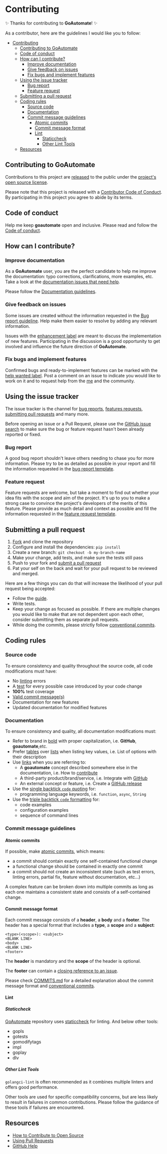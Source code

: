 # Contributing

✨ Thanks for contributing to **GoAutomate**! ✨

[fork]: https://github.com/nicconike/goautomate/fork
[pr]: https://github.com/nicconike/goautomate/compare
[code-of-conduct]: CODE_OF_CONDUCT.md

As a contributor, here are the guidelines I would like you to follow:

- [Contributing](#contributing)
	- [Contributing to GoAutomate](#contributing-to-goautomate)
	- [Code of conduct](#code-of-conduct)
	- [How can I contribute?](#how-can-i-contribute)
		- [Improve documentation](#improve-documentation)
		- [Give feedback on issues](#give-feedback-on-issues)
		- [Fix bugs and implement features](#fix-bugs-and-implement-features)
	- [Using the issue tracker](#using-the-issue-tracker)
		- [Bug report](#bug-report)
		- [Feature request](#feature-request)
	- [Submitting a pull request](#submitting-a-pull-request)
	- [Coding rules](#coding-rules)
		- [Source code](#source-code)
		- [Documentation](#documentation)
		- [Commit message guidelines](#commit-message-guidelines)
			- [Atomic commits](#atomic-commits)
			- [Commit message format](#commit-message-format)
			- [Lint](#lint)
				- [Staticcheck](#staticcheck)
				- [Other Lint Tools](#other-lint-tools)
	- [Resources](#resources)

## Contributing to GoAutomate

Contributions to this project are [released](https://help.github.com/articles/github-terms-of-service/#6-contributions-under-repository-license) to the public under the [project's open source license](LICENSE).

Please note that this project is released with a [Contributor Code of Conduct][code-of-conduct]. By participating in this project you agree to abide by its terms.

## Code of conduct

Help me keep **goautomate** open and inclusive. Please read and follow the [Code of conduct](CODE_OF_CONDUCT.md).

## How can I contribute?

### Improve documentation

As a **GoAutomate** user, you are the perfect candidate to help me improve the documentation: typo corrections, clarifications, more examples, etc. Take a look at the [documentation issues that need help](https://github.com/Nicconike/goautomate/issues/new?assignees=nicconike&labels=documentation&projects=&template=documentation.yml&title=%5BDOC%5D+).

Please follow the [Documentation guidelines](#documentation).

### Give feedback on issues

Some issues are created without the information requested in the [Bug report guideline](#bug-report).
Help make them easier to resolve by adding any relevant information.

Issues with the [enhancement label](https://github.com/Nicconike/goautomate/labels/enhancement) are meant to discuss the implementation of new features.
Participating in the discussion is a good opportunity to get involved and influence the future direction of **GoAutomate**.

### Fix bugs and implement features

Confirmed bugs and ready-to-implement features can be marked with the [help wanted label](https://github.com/Nicconike/goautomate/labels/help%20wanted).
Post a comment on an issue to indicate you would like to work on it and to request help from the [me](https://github.com/Nicconike) and the community.

## Using the issue tracker

The issue tracker is the channel for [bug reports](#bug-report), [features requests](#feature-request), [submitting pull requests](#submitting-a-pull-request) and many more.

Before opening an issue or a Pull Request, please use the [GitHub issue search](https://github.com/Nicconike/goautomate/issues?q=is%3Aissue) to make sure the bug or feature request hasn't been already reported or fixed.

### Bug report

A good bug report shouldn't leave others needing to chase you for more information.
Please try to be as detailed as possible in your report and fill the information requested in the [bug report template](https://github.com/Nicconike/goautomate/issues/new?assignees=nicconike&labels=bug&projects=&template=bug-report.yml&title=%5BBUG%5D+).

### Feature request

Feature requests are welcome, but take a moment to find out whether your idea fits with the scope and aim of the project.
It's up to you to make a strong case to convince the project's developers of the merits of this feature.
Please provide as much detail and context as possible and fill the information requested in the [feature request template](https://github.com/Nicconike/goautomate/issues/new?assignees=nicconike&labels=enhancement&projects=&template=feature-request.yml&title=%5BFEATURE%5D+).

## Submitting a pull request

1. [Fork][fork] and clone the repository
2. Configure and install the dependencies: `pip install`
3. Create a new branch: `git checkout -b my-branch-name`
4. Make your change, add tests, and make sure the tests still pass
5. Push to your fork and [submit a pull request][pr]
6. Pat your self on the back and wait for your pull request to be reviewed and merged.

Here are a few things you can do that will increase the likelihood of your pull request being accepted:

- Follow the [guide](#how-can-i-contribute).
- Write tests.
- Keep your change as focused as possible. If there are multiple changes you would like to make that are not dependent upon each other, consider submitting them as separate pull requests.
- While doing the commits, please strictly follow [conventional commits](https://www.conventionalcommits.org/en/v1.0.0/).

## Coding rules

### Source code

To ensure consistency and quality throughout the source code, all code modifications must have:

- No [linting](#lint) errors
- A [test](#tests) for every possible case introduced by your code change
- **100%** test coverage
- [Valid commit message(s)](#commit-message-guidelines)
- Documentation for new features
- Updated documentation for modified features

### Documentation

To ensure consistency and quality, all documentation modifications must:

- Refer to brand in [bold](https://help.github.com/articles/basic-writing-and-formatting-syntax/#styling-text) with proper capitalization, i.e. **GitHub**, **goautomate**,etc.
- Prefer [tables](https://help.github.com/articles/organizing-information-with-tables) over [lists](https://help.github.com/articles/basic-writing-and-formatting-syntax/#lists) when listing key values, i.e. List of options with their description
- Use [links](https://help.github.com/articles/basic-writing-and-formatting-syntax/#links) when you are referring to:
  - A **goautomate** concept described somewhere else in the documentation, i.e. How to [contribute](CONTRIBUTING.md)
  - A third-party product/brand/service, i.e. Integrate with [GitHub](https://github.com)
  - An external concept or feature, i.e. Create a [GitHub release](https://help.github.com/articles/creating-releases)
- Use the [single backtick `code` quoting](https://help.github.com/articles/basic-writing-and-formatting-syntax/#quoting-code) for:
  - programming language keywords, i.e. `function`, `async`, `String`
- Use the [triple backtick `code` formatting](https://help.github.com/articles/creating-and-highlighting-code-blocks) for:
  - code examples
  - configuration examples
  - sequence of command lines

### Commit message guidelines

#### Atomic commits

If possible, make [atomic commits](https://en.wikipedia.org/wiki/Atomic_commit), which means:

- a commit should contain exactly one self-contained functional change
- a functional change should be contained in exactly one commit
- a commit should not create an inconsistent state (such as test errors, linting errors, partial fix, feature without documentation, etc...)

A complex feature can be broken down into multiple commits as long as each one maintains a consistent state and consists of a self-contained change.

#### Commit message format

Each commit message consists of a **header**, a **body** and a **footer**.
The header has a special format that includes a **type**, a **scope** and a **subject**:

```commit
<type>(<scope>): <subject>
<BLANK LINE>
<body>
<BLANK LINE>
<footer>
```

The **header** is mandatory and the **scope** of the header is optional.

The **footer** can contain a [closing reference to an issue](https://help.github.com/articles/closing-issues-via-commit-messages).

Please check [COMMITS.md](https://github.com/Nicconike/Steam-Stats/blob/master/COMMITS.md) for a detailed explanation about the commit message format and [conventional commits](https://www.conventionalcommits.org/en/v1.0.0/).

#### Lint

##### Staticcheck

[GoAutomate](https://github.com/Nicconike/goautomate) repository uses [staticcheck](https://staticcheck.dev/) for linting. And below other tools:
- gopls
- gotests
- gomodifytags
- impl
- goplay
- dlv

##### Other Lint Tools

`golangci-lint` is often recommended as it combines multiple linters and offers good performance.

Other tools are used for specific compatibility concerns, but are less likely to result in failures in common contributions.
Please follow the guidance of these tools if failures are encountered.

## Resources

- [How to Contribute to Open Source](https://opensource.guide/how-to-contribute/)
- [Using Pull Requests](https://help.github.com/articles/about-pull-requests/)
- [GitHub Help](https://help.github.com)
